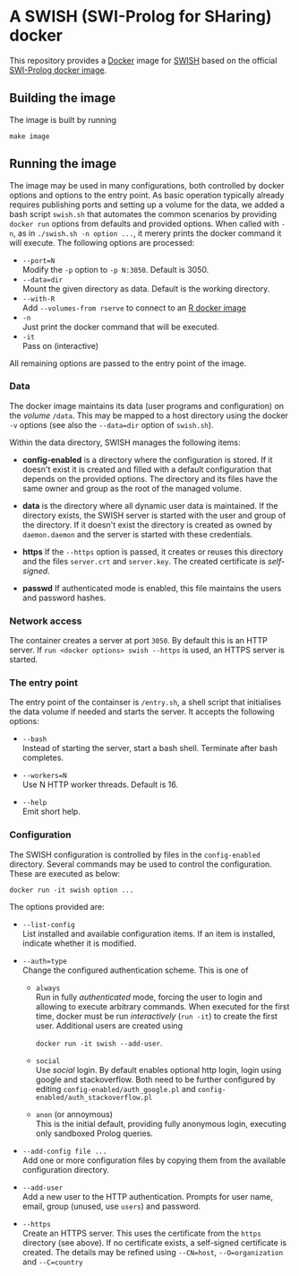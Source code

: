 # A SWISH (SWI-Prolog for SHaring) docker

This repository provides a   [Docker](https://www.docker.com/) image for
[SWISH](http://swish.swi-prolog.org) based on the   official [SWI-Prolog
docker image](https://hub.docker.com/_/swipl/).

## Building the image

The image is built by running

    make image

## Running the image

The image may be used in many  configurations, both controlled by docker
options and options to the  entry   point.  As basic operation typically
already requires publishing ports and setting up  a volume for the data,
we added a bash script `swish.sh` that automates the common scenarios by
providing `docker run` options from defaults  and provided options. When
called with `-n`, as in `./swish.sh -n option ...`, it merery prints the
docker command it will execute.  The following options are processed:

  - `--port=N` <br>
    Modify the `-p` option to `-p N:3050`.  Default is 3050.
  - `--data=dir` <br>
    Mount the given directory as data.  Default is the working
    directory.
  - `--with-R` <br>
    Add `--volumes-from rserve` to connect to an [R docker
    image](https://github.com/JanWielemaker/rserve-sandbox)
  - `-n` <br>
    Just print the docker command that will be executed.
  - `-it` <br>
    Pass on (interactive)

All remaining options are passed to the entry point of the image.

### Data

The docker image maintains its data (user programs and configuration) on
the _volume_ `/data`. This may be mapped   to a host directory using the
docker `-v` options (see also the   `--data=dir`  option of `swish.sh`).

Within the data directory, SWISH manages the following items:

  - **config-enabled** is a directory where the configuration is stored.
  If it doesn't exist it is created and filled with a default
  configuration that depends on the provided options.  The directory
  and its files have the same owner and group as the root of the managed
  volume.

  - **data** is the directory where all dynamic user data is maintained.
  If the directory exists, the SWISH server is started with the user and
  group of the directory.  If it doesn't exist the directory is created
  as owned by `daemon.daemon` and the server is started with these
  credentials.

  - **https** If the `--https` option is passed, it creates or reuses
  this directory and the files `server.crt` and `server.key`. The
  created certificate is _self-signed_.

  - **passwd**  If authenticated mode is enabled, this file maintains
  the users and password hashes.


### Network access

The container creates a server at port `3050`. By default this is an
HTTP server. If `run <docker options> swish --https` is used, an HTTPS
server is started.


### The entry point

The entry point of the containser is   `/entry.sh`,  a shell script that
initialises the data volume if needed and  starts the server. It accepts
the following options:

  - `--bash` <br>
  Instead of starting the server, start a bash shell.  Terminate after
  bash completes.

  - `--workers=N` <br>
  Use N HTTP worker threads.  Default is 16.

  - `--help` <br>
  Emit short help.


### Configuration

The SWISH configuration is controlled by   files in the `config-enabled`
directory. Several commands may be used   to  control the configuration.
These are executed as below:

  ```
  docker run -it swish option ...
  ```

The options provided are:

  - `--list-config` <br>
  List installed and available configuration items.  If an item is
  installed, indicate whether it is modified.

  - `--auth=type` <br>
  Change the configured authentication scheme.  This is one of

    - `always` <br>
    Run in fully _authenticated_ mode, forcing the user to login
    and allowing to execute arbitrary commands.  When executed for
    the first time, docker must be run _interactively_ (`run -it`)
    to create the first user.  Additional users are created using

        `docker run -it swish --add-user`.

    - `social` <br>
    Use _social_ login.  By default enables optional http login,
    login using google and stackoverflow.  Both need to be further
    configured by editing `config-enabled/auth_google.pl` and
    `config-enabled/auth_stackoverflow.pl`

    - `anon` (or annoymous) <br>
    This is the initial default, providing fully anonymous login,
    executing only sandboxed Prolog queries.

  - `--add-config file ...` <br>
  Add one or more configuration files by copying them from the
  available configuration directory.

  - `--add-user` <br>
  Add a new user to the HTTP authentication.  Prompts for user name,
  email, group (unused, use `users`) and password.

  - `--https` <br>
  Create an HTTPS server.  This uses the certificate from the
  `https` directory (see above).  If no certificate exists, a
  self-signed certificate is created.  The details may be refined
  using `--CN=host`, `--O=organization` and `--C=country`



